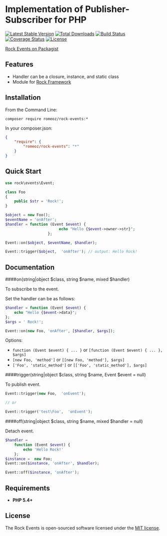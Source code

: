 Implementation of Publisher-Subscriber for PHP
=================

[![Latest Stable Version](https://poser.pugx.org/romeOz/rock-events/v/stable.svg)](https://packagist.org/packages/romeOz/rock-events)
[![Total Downloads](https://poser.pugx.org/romeOz/rock-events/downloads.svg)](https://packagist.org/packages/romeOz/rock-events)
[![Build Status](https://travis-ci.org/romeOz/rock-events.svg?branch=master)](https://travis-ci.org/romeOz/rock-events)
[![Coverage Status](https://coveralls.io/repos/romeOz/rock-events/badge.svg?branch=master)](https://coveralls.io/r/romeOz/rock-events?branch=master)
[![License](https://poser.pugx.org/romeOz/rock-events/license.svg)](https://packagist.org/packages/romeOz/rock-events)

[Rock Events on Packagist](https://packagist.org/packages/romeOz/rock-events)

Features
-------------------

 * Handler can be a closure, instance, and static class
 * Module for [Rock Framework](https://github.com/romeOz/rock)

Installation
-------------------

From the Command Line:

```composer require romeoz/rock-events:*```

In your composer.json:

```json
{
    "require": {
        "romeoz/rock-events": "*"
    }
}
```

Quick Start
-------------------

```php
use rock\events\Event;

class Foo 
{
    public $str = 'Rock!';
}

$object = new Foo();
$eventName = 'onAfter';
$handler = function (Event $event) {
                        echo "Hello {$event->owner->str}"; 
                   };

Event::on($object, $eventName, $handler);

Event::trigger($object,  'onAfter'); // output: Hello Rock!
```

Documentation
-------------------

####on(string|object $class, string $name, mixed $handler)

To subscribe to the event.

Set the handler can be as follows:

```php
$handler = function (Event $event) { 
    echo "Hello {$event->data}"; 
};
$args = ' Rock!';

Event::on(new Foo, 'onAfter', [$handler, $args]);
```

Options:

 * `function (Event $event) { ... }` or `[function (Event $event) { ... }, $args]`
 * `[new Foo, 'method']` or `[[new Foo, 'method'], $args]`
 * `['Foo', 'static_method']` or `[['Foo', 'static_method'], $args]`

####trigger(string|object $class, string $name, Event $event = null)

To publish event.

```php
Event::trigger(new Foo,  'onEvent'); 

// or

Event::trigger('test\Foo',  'onEvent');
```
    
####off(string|object $class, string $name, mixed $handler = null)

Detach event.

```php
$handler = 
    function (Event $event) {
        echo 'Hello Rock!'
    };
$instance =  new Foo;
Event::on($instance, 'onAfter', $handler);

Event::off($instance, 'onAfter');
```

Requirements
-------------------
 * **PHP 5.4+**

License
-------------------

The Rock Events is open-sourced software licensed under the [MIT license](http://opensource.org/licenses/MIT).